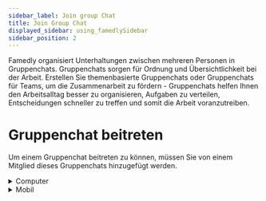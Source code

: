 ```yaml
---
sidebar_label: Join group Chat
title: Join Group Chat
displayed_sidebar: using_famedlySidebar
sidebar_position: 2
---
```


Famedly organisiert Unterhaltungen zwischen mehreren Personen in Gruppenchats. Gruppenchats sorgen für Ordnung und Übersichtlichkeit bei der Arbeit. Erstellen Sie themenbasierte Gruppenchats oder Gruppenchats für Teams, um die Zusammenarbeit zu fördern - Gruppenchats helfen Ihnen den Arbeitsalltag besser zu organisieren, Aufgaben zu verteilen, Entscheidungen schneller zu treffen und somit die Arbeit voranzutreiben.

# **Gruppenchat beitreten**

Um einem Gruppenchat beitreten zu können, müssen Sie von einem Mitglied dieses Gruppenchats hinzugefügt werden.



<details>
<summary>Computer</summary>

1. Sie können einer Gruppenchat nur beitreten, wenn Sie eine Einladung erhalten haben.
2. Alle Einladungen finden sich am oberen Ende der Chats Liste.
3. Klicken Sie auf den Gruppenchat zu dem Sie eingeladen wurden.
4. Akzeptieren Sie die Einladung.

<aside>
    Sollten Sie die Einladung ablehnen, müssen Sie erneut die einladenden Person Sie bitten, dass Sie erneut eingeladen werden.
    
</aside>

</details>

<details>
<summary>Mobil</summary>

1. Sie können einer Gruppenchat nur beitreten, wenn Sie eine Einladung erhalten haben.
2. Alle Einladungen finden sich am oberen Ende der Chats Liste.
3. Klicken Sie auf den Gruppenchat zu dem Sie eingeladen wurden.
4. Akzeptieren Sie die Einladung.

<aside>
    Sollten Sie die Einladung ablehnen, müssen Sie erneut die einladenden Person Sie bitten, dass Sie erneut eingeladen werden.
    
</aside>

</details>

